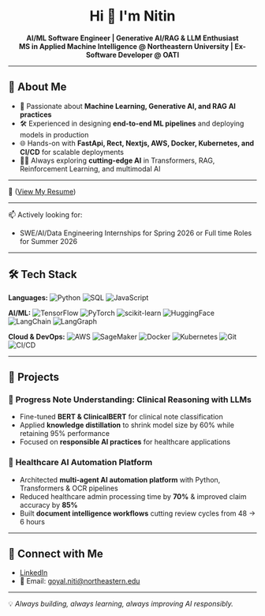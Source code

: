 <h1 align="center">Hi 👋 I'm Nitin</h1>
<p align="center">
<b>AI/ML Software Engineer | Generative AI/RAG & LLM Enthusiast</b><br> 
<b>MS in Applied Machine Intelligence @ Northeastern University  | Ex-Software Developer @ OATI</b>
</p>

---

## 🚀 About Me  
- 🤖 Passionate about **Machine Learning, Generative AI, and RAG AI practices**  
- 🛠️ Experienced in designing **end-to-end ML pipelines** and deploying models in production    
- 🌐 Hands-on with **FastApi, Rect, Nextjs, AWS, Docker, Kubernetes, and CI/CD** for scalable deployments  
- 🧑‍🏫 Always exploring **cutting-edge AI** in Transformers, RAG, Reinforcement Learning, and multimodal AI

---

📄 ([View My Resume](https://drive.google.com/file/d/1_-DA10RUhfj8ZuwoaTWpMYMJjA2N_ukI/view?usp=drive_link))

---

📫 Actively looking for:

- SWE/AI/Data Engineering Internships for Spring 2026 or Full time Roles for Summer 2026

---

## 🛠️ Tech Stack  

**Languages:** 
![Python](https://img.shields.io/badge/Python-3776AB?style=flat&logo=python&logoColor=white)
![SQL](https://img.shields.io/badge/SQL-4479A1?style=flat&logo=postgresql&logoColor=white)
![JavaScript](https://img.shields.io/badge/JavaScript-00ADD8?style=flat&logo=javascript&logoColor=white)
 
**AI/ML:** 
![TensorFlow](https://img.shields.io/badge/TensorFlow-FF6F00?style=flat&logo=tensorflow&logoColor=white)
![PyTorch](https://img.shields.io/badge/PyTorch-EE4C2C?style=flat&logo=pytorch&logoColor=white)
![scikit-learn](https://img.shields.io/badge/scikit--learn-F7931E?style=flat&logo=scikitlearn&logoColor=white)
![HuggingFace](https://img.shields.io/badge/HuggingFace-FFD21E?style=flat&logo=huggingface&logoColor=black)
![LangChain](https://img.shields.io/badge/LangChain-1C3C3C?style=flat&logo=chainlink&logoColor=white)
![LangGraph](https://img.shields.io/badge/LangGraph-0A66C2?style=flat&logo=graphql&logoColor=white)

**Cloud & DevOps:** 
![AWS](https://img.shields.io/badge/AWS-232F3E?style=flat&logo=amazonaws&logoColor=white)
![SageMaker](https://img.shields.io/badge/SageMaker-FF9900?style=flat&logo=amazonaws&logoColor=white)
![Docker](https://img.shields.io/badge/Docker-2496ED?style=flat&logo=docker&logoColor=white)
![Kubernetes](https://img.shields.io/badge/Kubernetes-326CE5?style=flat&logo=kubernetes&logoColor=white)
![Git](https://img.shields.io/badge/Git-F05032?style=flat&logo=git&logoColor=white)
![CI/CD](https://img.shields.io/badge/CI%2FCD-4285F4?style=flat&logo=githubactions&logoColor=white)

---

## 🔬 Projects  

### 🏥 **Progress Note Understanding: Clinical Reasoning with LLMs**  
- Fine-tuned **BERT & ClinicalBERT** for clinical note classification  
- Applied **knowledge distillation** to shrink model size by 60% while retaining 95% performance  
- Focused on **responsible AI practices** for healthcare applications 

### 🤖 **Healthcare AI Automation Platform**
- Architected **multi-agent AI automation platform** with Python, Transformers & OCR pipelines  
- Reduced healthcare admin processing time by **70%** & improved claim accuracy by **85%**  
- Built **document intelligence workflows** cutting review cycles from 48 → 6 hours

---
<!--
## 📊 GitHub Stats  

![Nitin's GitHub Stats](https://github-readme-stats.vercel.app/api?username=nitin3150&show_icons=true&theme=radical)  
![Top Languages](https://github-readme-stats.vercel.app/api/top-langs/?username=nitin3150&layout=compact&theme=radical)

---
-->

## 🤝 Connect with Me  
- [LinkedIn](https://www.linkedin.com/in/nitin-k-goyal)  
- 📧 Email: goyal.niti@northeastern.edu 

---

💡 *Always building, always learning, always improving AI responsibly.*
